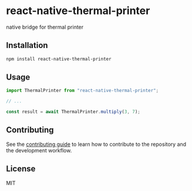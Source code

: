 # react-native-thermal-printer

native bridge for thermal printer

## Installation

```sh
npm install react-native-thermal-printer
```

## Usage

```js
import ThermalPrinter from "react-native-thermal-printer";

// ...

const result = await ThermalPrinter.multiply(3, 7);
```

## Contributing

See the [contributing guide](CONTRIBUTING.md) to learn how to contribute to the repository and the development workflow.

## License

MIT
